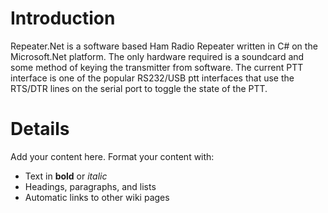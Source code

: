 # Introduction #

Repeater.Net is a software based Ham Radio Repeater written in C# on the Microsoft.Net platform.  The only hardware required is a soundcard and some method of keying the transmitter from software.  The current PTT interface is one of the popular RS232/USB ptt interfaces that use the RTS/DTR lines on the serial port to toggle the state of the PTT.


# Details #

Add your content here.  Format your content with:
  * Text in **bold** or _italic_
  * Headings, paragraphs, and lists
  * Automatic links to other wiki pages